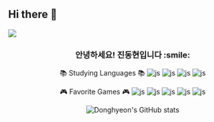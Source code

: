 ## Hi there 👋

<!--
**kjdhr/kjdhr** is a ✨ _special_ ✨ repository because its `README.md` (this file) appears on your GitHub profile.

Here are some ideas to get you started:

- 🔭 I’m currently working on ...
- 🌱 I’m currently learning ...
- 👯 I’m looking to collaborate on ...
- 🤔 I’m looking for help with ...
- 💬 Ask me about ...
- 📫 How to reach me: ...
- 😄 Pronouns: ...
- ⚡ Fun fact: ...
-->

<img src="https://capsule-render.vercel.app/api?type=waving&color=auto&height=150&section=header&text=Donghyeon's%20GitHub&fontSize=40" />

<div align=center>
<h3>안녕하세요! 진동현입니다 :smile:
</h3>

📚 Studying Languages 📚
![js](https://img.shields.io/badge/C%23-239120?style=for-the-badge&logo=c-sharp&logoColor=white)
![js](https://img.shields.io/badge/C%2B%2B-00599C?style=for-the-badge&logo=c%2B%2B&logoColor=white)
![js](https://img.shields.io/badge/Python-3776AB?style=for-the-badge&logo=python&logoColor=white)
![js](https://img.shields.io/badge/Unity-100000?style=for-the-badge&logo=unity&logoColor=white)

🎮 Favorite Games 🎮
![js](https://img.shields.io/badge/Riot_Games-D32936?style=for-the-badge&logo=riot-games&logoColor=white)
![js](https://img.shields.io/badge/FIFA-B7312F?style=for-the-badge&logo=fifa&logoColor=white)
![js](https://img.shields.io/badge/Steam-000000?style=for-the-badge&logo=steam&logoColor=white)
![js](https://img.shields.io/badge/Epic%20Games-313131?style=for-the-badge&logo=Epic%20Games&logoColor=white)
![js](https://img.shields.io/badge/Battle.net-000?style=for-the-badge&logo=battle.net&logoColor=148EFF)

![Donghyeon's GitHub stats](https://github-readme-stats.vercel.app/api?username=anuraghazra&theme=blue-green&show_icons=true)

